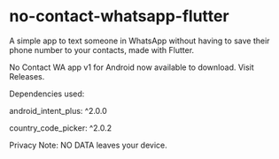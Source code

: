 # no-contact-whatsapp-flutter

A simple app to text someone in WhatsApp without having to save their phone number to your contacts, made with Flutter.

No Contact WA app v1 for Android now available to download. Visit Releases.

Dependencies used:

android_intent_plus: ^2.0.0

country_code_picker: ^2.0.2

Privacy Note: NO DATA leaves your device.



